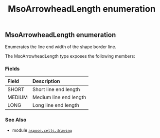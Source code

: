 ﻿---
title: MsoArrowheadLength enumeration
second_title: Aspose.Cells for Python via .NET API References
description: 
type: docs
weight: 960
url: /aspose.cells.drawing/msoarrowheadlength/
is_root: false
---

## MsoArrowheadLength enumeration

Enumerates the line end width of the shape border line.



The MsoArrowheadLength type exposes the following members:

### Fields
| Field | Description |
| :- | :- |
| SHORT | Short line end length |
| MEDIUM | Medium line end length |
| LONG | Long line end length |



### See Also
* module [`aspose.cells.drawing`](..)

